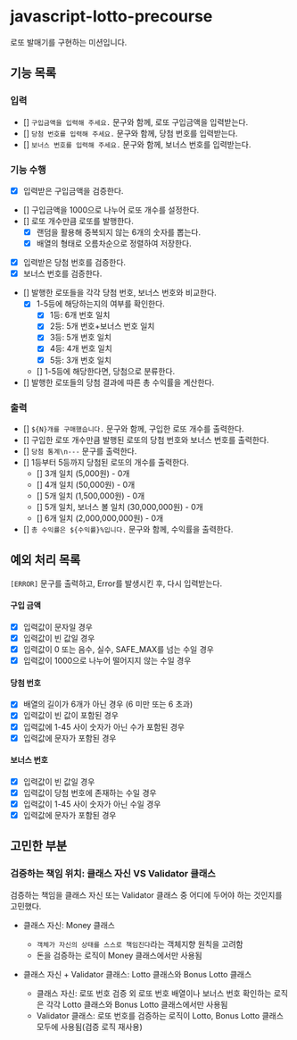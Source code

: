 # javascript-lotto-precourse

로또 발매기를 구현하는 미션입니다.

## 기능 목록

### 입력

- [] `구입금액을 입력해 주세요.` 문구와 함께, 로또 구입금액을 입력받는다.
- [] `당첨 번호를 입력해 주세요.` 문구와 함께, 당첨 번호를 입력받는다.
- [] `보너스 번호를 입력해 주세요.` 문구와 함께, 보너스 번호를 입력받는다.

### 기능 수행

- [x] 입력받은 구입금액을 검증한다.
- [] 구입금액을 1000으로 나누어 로또 개수를 설정한다.
- [] 로또 개수만큼 로또를 발행한다.
  - [x] 랜덤을 활용해 중복되지 않는 6개의 숫자를 뽑는다.
  - [x] 배열의 형태로 오름차순으로 정렬하여 저장한다.
- [x] 입력받은 당첨 번호를 검증한다.
- [x] 보너스 번호를 검증한다.
- [] 발행한 로또들을 각각 당첨 번호, 보너스 번호와 비교한다.
  - [x] 1-5등에 해당하는지의 여부를 확인한다.
    - [x] 1등: 6개 번호 일치
    - [x] 2등: 5개 번호+보너스 번호 일치
    - [x] 3등: 5개 번호 일치
    - [x] 4등: 4개 번호 일치
    - [x] 5등: 3개 번호 일치
  - [] 1-5등에 해당한다면, 당첨으로 분류한다.
- [] 발행한 로또들의 당첨 결과에 따른 총 수익률을 계산한다.

### 출력

- [] `${N}개를 구매했습니다.` 문구와 함께, 구입한 로또 개수를 출력한다.
- [] 구입한 로또 개수만큼 발행된 로또의 당첨 번호와 보너스 번호를 출력한다.
- [] `당첨 통계\n---` 문구를 출력한다.
- [] 1등부터 5등까지 당첨된 로또의 개수를 출력한다.
  - [] 3개 일치 (5,000원) - 0개
  - [] 4개 일치 (50,000원) - 0개
  - [] 5개 일치 (1,500,000원) - 0개
  - [] 5개 일치, 보너스 볼 일치 (30,000,000원) - 0개
  - [] 6개 일치 (2,000,000,000원) - 0개
- [] `총 수익률은 ${수익률}%입니다.` 문구와 함께, 수익률을 출력한다.

## 예외 처리 목록

`[ERROR]` 문구를 출력하고, Error를 발생시킨 후, 다시 입력받는다.

#### 구입 금액

- [x] 입력값이 문자일 경우
- [x] 입력값이 빈 값일 경우
- [x] 입력값이 0 또는 음수, 실수, SAFE_MAX를 넘는 수일 경우
- [x] 입력값이 1000으로 나누어 떨어지지 않는 수일 경우

#### 당첨 번호

- [x] 배열의 길이가 6개가 아닌 경우 (6 미만 또는 6 초과)
- [x] 입력값이 빈 값이 포함된 경우
- [x] 입력값에 1-45 사이 숫자가 아닌 수가 포함된 경우
- [x] 입력값에 문자가 포함된 경우

#### 보너스 번호

- [x] 입력값이 빈 값일 경우
- [x] 입력값이 당첨 번호에 존재하는 수일 경우
- [x] 입력값이 1-45 사이 숫자가 아닌 수일 경우
- [x] 입력값에 문자가 포함된 경우

## 고민한 부분

### 검증하는 책임 위치: 클래스 자신 VS Validator 클래스

검증하는 책임을 클래스 자신 또는 Validator 클래스 중 어디에 두어야 하는 것인지를 고민했다.

- 클래스 자신: Money 클래스

  - `객체가 자신의 상태를 스스로 책임진다`라는 객체지향 원칙을 고려함
  - 돈을 검증하는 로직이 Money 클래스에서만 사용됨

- 클래스 자신 + Validator 클래스: Lotto 클래스와 Bonus Lotto 클래스
  - 클래스 자신: 로또 번호 검증 외 로또 번호 배열이나 보너스 번호 확인하는 로직은 각각 Lotto 클래스와 Bonus Lotto 클래스에서만 사용됨
  - Validator 클래스: 로또 번호를 검증하는 로직이 Lotto, Bonus Lotto 클래스 모두에 사용됨(검증 로직 재사용)
